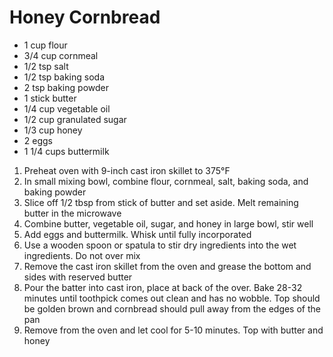 # Honey Cornbread

* 1 cup flour
* 3/4 cup cornmeal
* 1/2 tsp salt
* 1/2 tsp baking soda
* 2 tsp baking powder
* 1 stick butter
* 1/4 cup vegetable oil
* 1/2 cup granulated sugar
* 1/3 cup honey
* 2 eggs
* 1 1/4 cups buttermilk

1. Preheat oven with 9-inch cast iron skillet to 375°F
1. In small mixing bowl, combine flour, cornmeal, salt, baking soda, and baking powder
1. Slice off 1/2 tbsp from stick of butter and set aside. Melt remaining butter in the microwave
1. Combine butter, vegetable oil, sugar, and honey in large bowl, stir well
1. Add eggs and buttermilk. Whisk until fully incorporated
1. Use a wooden spoon or spatula to stir dry ingredients into the wet ingredients. Do not over mix
1. Remove the cast iron skillet from the oven and grease the bottom and sides with reserved butter
1. Pour the batter into cast iron, place at back of the over. Bake 28-32 minutes until toothpick comes out clean and has no wobble. Top should be golden brown and cornbread should pull away from the edges of the pan
1. Remove from the oven and let cool for 5-10 minutes. Top with butter and honey
